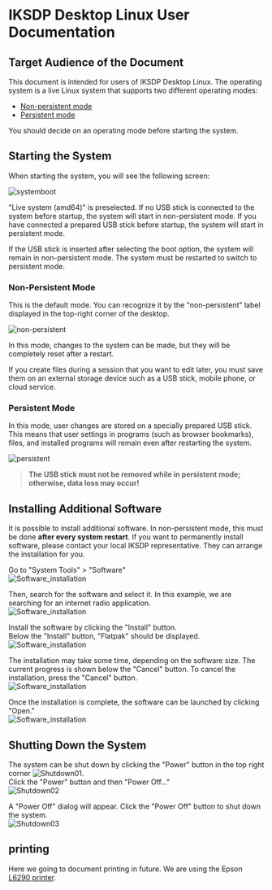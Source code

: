 # IKSDP Desktop Linux User Documentation  

## Target Audience of the Document  

This document is intended for users of IKSDP Desktop Linux. The operating system is a live Linux system that supports two different operating modes:  
- [Non-persistent mode](#non-persistent-mode)  
- [Persistent mode](#persistent-mode)  

You should decide on an operating mode before starting the system.  

## Starting the System  

When starting the system, you will see the following screen:  

![systemboot](../shared/images/systemboot.png)  

"Live system (amd64)" is preselected. If no USB stick is connected to the system before startup, the system will start in non-persistent mode. If you have connected a prepared USB stick before startup, the system will start in persistent mode.  

If the USB stick is inserted after selecting the boot option, the system will remain in non-persistent mode. The system must be restarted to switch to persistent mode.  

### Non-Persistent Mode  

This is the default mode. You can recognize it by the "non-persistent" label displayed in the top-right corner of the desktop.  

![non-persistent](../shared/images/non-persistent.png)  

In this mode, changes to the system can be made, but they will be completely reset after a restart.  

If you create files during a session that you want to edit later, you must save them on an external storage device such as a USB stick, mobile phone, or cloud service.  

### Persistent Mode  

In this mode, user changes are stored on a specially prepared USB stick. This means that user settings in programs (such as browser bookmarks), files, and installed programs will remain even after restarting the system.  

![persistent](../shared/images/persistent.png)  

> **The USB stick must not be removed while in persistent mode; otherwise, data loss may occur!**  

## Installing Additional Software  

It is possible to install additional software. In non-persistent mode, this must be done **after every system restart**. If you want to permanently install software, please contact your local IKSDP representative. They can arrange the installation for you.  

Go to "System Tools" > "Software"  
![Software_installation](../shared/images/install_software01.png)  

Then, search for the software and select it. In this example, we are searching for an internet radio application.  
![Software_installation](../shared/images/install_software02.png)  

Install the software by clicking the "Install" button.  
Below the "Install" button, "Flatpak" should be displayed.  
![Software_installation](../shared/images/install_software03.png)  

The installation may take some time, depending on the software size. The current progress is shown below the "Cancel" button. To cancel the installation, press the "Cancel" button.  
![Software_installation](../shared/images/install_software04.png)  

Once the installation is complete, the software can be launched by clicking "Open."  
![Software_installation](../shared/images/install_software05.png)  

## Shutting Down the System  

The system can be shut down by clicking the "Power" button in the top right corner ![Shutdown01](../shared/images/shutdown_power_symbol.png).  
Click the "Power" button and then "Power Off..."  
![Shutdown02](../shared/images/shutdown_power_menu.png) 

A "Power Off" dialog will appear. Click the "Power Off" button to shut down the system.  
![Shutdown03](../shared/images/shutdown_dialog.png)

## printing

Here we going to document printing in future. We are using the Epson [L6290 printer](https://www.epson.eu/en_EU/support/sc/epson-l6290/s/s1944).
